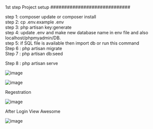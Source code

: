 1st step Project setup #############################

step 1: composer update or composer install <br>
step 2: cp .env.example .env <br>
step 3: php artisan key:generate <br>
step 4: update .env and make new database name in env file and also localhost/phpmyadmin/DB. <br>
step 5: if SQL file is available then import db or run this command <br>
Step 6 : php artisan migrate <br>
Step 7 : php artisan db:seed <br>

Step 8 : php artisan serve <br>


![image](https://user-images.githubusercontent.com/73776438/120879880-30fc7980-c5e4-11eb-87d9-18c9e031e156.png)


![image](https://user-images.githubusercontent.com/73776438/120879887-3e196880-c5e4-11eb-9485-483bd056b6bb.png)


Regestration 


![image](https://user-images.githubusercontent.com/73776438/120879829-cd724c00-c5e3-11eb-89b2-b8e0af6c2313.png)

After Login View Awesome

![image](https://user-images.githubusercontent.com/73776438/120879840-ea0e8400-c5e3-11eb-8301-52f60ca155cf.png)

